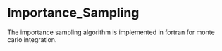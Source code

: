 # Importance_Sampling
The importance sampling algorithm is implemented in fortran for monte carlo integration.
